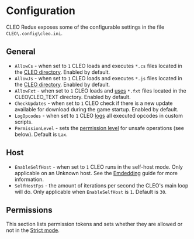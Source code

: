 # Configuration

CLEO Redux exposes some of the configurable settings in the file `CLEO\.config\cleo.ini`.

## General

- `AllowCs` - when set to `1` CLEO loads and executes `*.cs` files located in the [CLEO directory](./cleo-directory.md). Enabled by default.
- `AllowJs` - when set to `1` CLEO loads and executes `*.js` files located in the [CLEO directory](./cleo-directory.md). Enabled by default.
- `AllowFxt` - when set to `1` CLEO loads and [uses](./using-fxt.md) `*.fxt` files located in the CLEO\CLEO_TEXT directory. Enabled by default.
- `CheckUpdates` - when set to `1` CLEO check if there is a new update available for download during the game startup. Enabled by default.
- `LogOpcodes` - when set to `1` CLEO [logs](./log.md) all executed opcodes in custom scripts.
- `PermissionLevel` - sets the [permission level](./permissions.md) for unsafe operations (see below). Default is `Lax`.

## Host

- `EnableSelfHost` - when set to `1` CLEO runs in the self-host mode. Only applicable on an Unknown host. See the [Emdedding](./embedding.md) guide for more information.
- `SelfHostFps` - the amount of iterations per second the CLEO's main loop will do. Only applicable when `EnableSelfHost` is `1`. Default is `30`.

## Permissions

This section lists permission tokens and sets whether they are allowed or not in the [Strict mode](./permissions.md#strict).